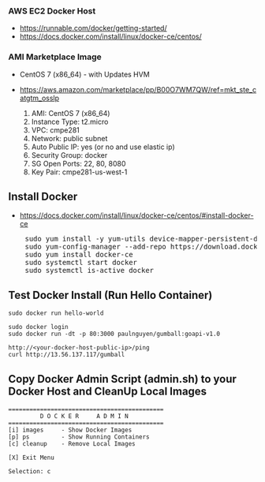 

### AWS EC2 Docker Host

* https://runnable.com/docker/getting-started/
* https://docs.docker.com/install/linux/docker-ce/centos/

### AMI Marketplace Image

* CentOS 7 (x86_64) - with Updates HVM
* https://aws.amazon.com/marketplace/pp/B00O7WM7QW/ref=mkt_ste_catgtm_osslp

	1. AMI:            	CentOS 7 (x86_64)
	2. Instance Type:   t2.micro
	3. VPC:             cmpe281
	4. Network:         public subnet
	5. Auto Public IP:  yes (or no and use elastic ip)
	6. Security Group:  docker 
	7. SG Open Ports:   22, 80, 8080
	8. Key Pair:        cmpe281-us-west-1


## Install Docker

* https://docs.docker.com/install/linux/docker-ce/centos/#install-docker-ce

<pre>
	sudo yum install -y yum-utils device-mapper-persistent-data lvm2
	sudo yum-config-manager --add-repo https://download.docker.com/linux/centos/docker-ce.repo
	sudo yum install docker-ce
	sudo systemctl start docker
	sudo systemctl is-active docker
</pre>

## Test Docker Install (Run Hello Container)

	sudo docker run hello-world

	sudo docker login
	sudo docker run -dt -p 80:3000 paulnguyen/gumball:goapi-v1.0

	http://<your-docker-host-public-ip>/ping
	curl http://13.56.137.117/gumball

## Copy Docker Admin Script (admin.sh) to your Docker Host and CleanUp Local Images

```
============================================
         D O C K E R     A D M I N          
============================================
[i] images     - Show Docker Images         
[p] ps         - Show Running Containers    
[c] cleanup    - Remove Local Images        
 
[X] Exit Menu                               
 
Selection: c
```


